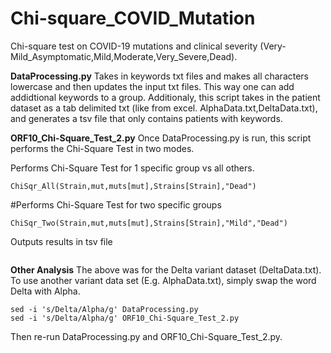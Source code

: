 # Chi-square_COVID_Mutation
Chi-square test on COVID-19 mutations and clinical severity (Very-Mild_Asymptomatic,Mild,Moderate,Very_Severe,Dead).



**DataProcessing.py**
Takes in keywords txt files and makes all characters lowercase and then updates the input txt files. This way one can add addidtional keywords to a group. 
Additionaly, this script takes in the patient dataset as a tab delimited txt (like from excel. AlphaData.txt,DeltaData.txt), and generates a tsv file that only contains patients with keywords.


**ORF10_Chi-Square_Test_2.py**
Once DataProcessing.py is run, this script performs the Chi-Square Test in two modes.

Performs Chi-Square Test for 1 specific group vs all others.
```
ChiSqr_All(Strain,mut,muts[mut],Strains[Strain],"Dead")
```

#Performs Chi-Square Test for two specific groups
```
ChiSqr_Two(Strain,mut,muts[mut],Strains[Strain],"Mild","Dead")
```

Outputs results in tsv file
```

```


**Other Analysis**
The above was for the Delta variant dataset (DeltaData.txt). To use another variant data set (E.g. AlphaData.txt), simply swap the word Delta with Alpha.
```
sed -i 's/Delta/Alpha/g' DataProcessing.py
sed -i 's/Delta/Alpha/g' ORF10_Chi-Square_Test_2.py
```
Then re-run DataProcessing.py and ORF10_Chi-Square_Test_2.py.
